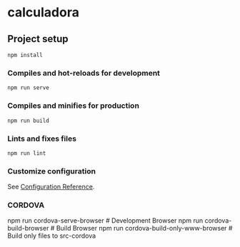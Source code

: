 # calculadora

## Project setup
```
npm install
```

### Compiles and hot-reloads for development
```
npm run serve
```

### Compiles and minifies for production
```
npm run build
```

### Lints and fixes files
```
npm run lint
```

### Customize configuration
See [Configuration Reference](https://cli.vuejs.org/config/).



### CORDOVA
 npm run cordova-serve-browser # Development Browser 
 npm run cordova-build-browser # Build Browser 
 npm run cordova-build-only-www-browser # Build only files to src-cordova 
